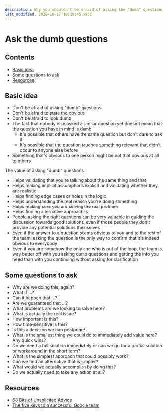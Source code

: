 ```yaml
---
description: Why you shouldn't be afraid of asking the "dumb" questions
last_modified: 2020-10-17T10:18:45.596Z
---
```


# Ask the dumb questions

## Contents

-   [Basic idea](#basic-idea)
-   [Some questions to ask](#some-questions-to-ask)
-   [Resources](#resources)

## Basic idea

-   Don't be afraid of asking "dumb" questions
-   Don't be afraid to state the obvious
-   Don't be afraid to look dumb
-   The fact that nobody else asked a similar question yet doesn't mean that the question you have in mind is dumb
    -   It's possible that others have the same question but don't dare to ask it
    -   It's possible that the question touches something relevant that didn't occur to anyone else before
-   Something that's obvious to one person might be not that obvious at all to others

The value of asking "dumb" questions:

-   Helps validating that you're talking about the same thing and that 
-   Helps making implicit assumptions explicit and validating whether they are realistic
-   Helps finding edge cases or holes in the logic
-   Helps understanding the real reason you're doing something
-   Helps making sure you are solving the real problem
-   Helps finding alternative approaches
-   People asking the right questions can be very valuable in guiding the discussion towards good solutions, even if those people they don't provide any potential solutions themselves
-   Even if the answer to a question seems obvious to you and to the rest of the team, asking the question is the only way to confirm that it's indeed obvious to everybody
-   Even if you are somehow the only one who is out of the loop, the team is way better off with you asking dumb questions and getting the info you need than with you continuing without asking for clarification

## Some questions to ask

-   Why are we doing this, again?
-   What if ...?
-   Can it happen that ...?
-   Are we guaranteed that ...?
-   What problems are we looking to solve here?
-   What is actually the real issue?
-   How important is this?
-   How time-sensitive is this?
-   Is this a decision we can postpone?
-   What is the smallest thing we could do to immediately add value here? Any quick wins?
-   Do we need a full solution immediately or can we go for a partial solution or workaround in the short term?
-   What is the simplest approach that could possibly work?
-   Can we find an alternative that is simpler?
-   What would we actually accomplish by doing this?
-   Do we actually need to take any action at all?

## Resources

-   [68 Bits of Unsolicited Advice](https://kk.org/thetechnium/68-bits-of-unsolicited-advice/)
-   [The five keys to a successful Google team](https://rework.withgoogle.com/blog/five-keys-to-a-successful-google-team/)
